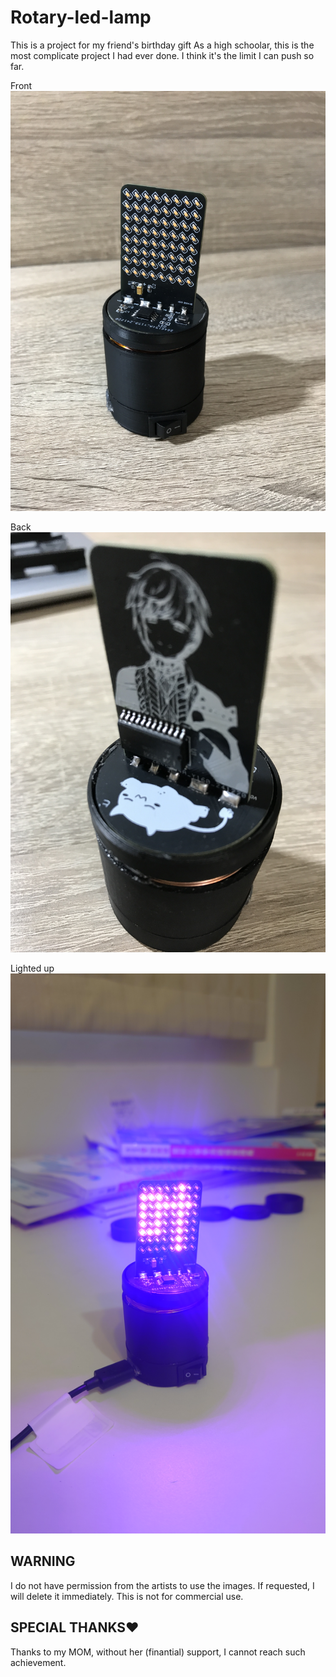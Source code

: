 # Rotary-led-lamp
This is a project for my friend's birthday gift
As a high schoolar, this is the most complicate project I had ever done.
I think it's the limit I can push so far.

Front
![image](https://github.com/ky20080819/rotary-led-lamp/blob/b0bbd717226395c62f3f20f1573338d0431174a3/image/IMG_0751%20-%20%E8%A4%87%E8%A3%BD.JPG)

Back
![image](https://github.com/ky20080819/rotary-led-lamp/blob/b0bbd717226395c62f3f20f1573338d0431174a3/image/IMG_0768.JPG)

Lighted up
![image](https://github.com/ky20080819/rotary-led-lamp/blob/5b57fe5828a13a807ced615b7e747d7e0f0c99cb/image/DSC_1616.JPG)
## WARNING
I do not have permission from the artists to use the images. If requested, I will delete it immediately. This is not for commercial use.

## SPECIAL THANKS❤️
Thanks to my MOM, without her (finantial) support, I cannot reach such achievement. 
